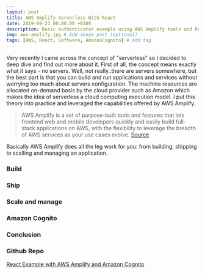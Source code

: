 ```yaml
---
layout: post
title: AWS Amplify Serverless With React
date: 2019-09-23 00:00:00 +0300
description: Basic authenticator example using AWS Amplify tools and React. # Add post description (optional)
img: aws-amplify.jpg # Add image post (optional)
tags: [AWS, React, Software, AmazonCognito] # add tag
---
```


Very recently I came across the concept of "serverless" so I decided to deep dive and find out more about it. First of all, the concept means exactly what it says - no servers. Well, not really..there are servers somewhere, but the best part is that you can build and run applications and services without worrying too much about servers configuration. The machine resources are allocated on-demand basis by the cloud provider such as Amazon which makes the idea of serverless a cloud computing execution model. I put this theory into practice and leveraged the capabilities offered by AWS Amplify.

>AWS Amplify is a set of purpose-built tools and features that lets frontend web and mobile developers quickly and easily build full-stack applications on AWS, with the flexibility to leverage the breadth of AWS services as your use cases evolve. [Source][aws-amplify]

Basically AWS Amplify does all the leg work for you: from building, shipping to scalling and managing an application. 

### Build

### Ship

### Scale and manage

### Amazon Cognito

### Conclusion

### Github Repo

[React Example with AWS Amplify and Amazon Cognito][github-react-example-101]


[aws-amplify]: https://aws.amazon.com/amplify/

[github-react-example-101]: https://github.com/andreeaionescu/react-example-101